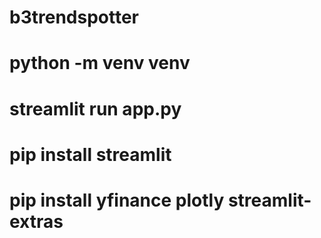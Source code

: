 # b3trendspotter



# python -m venv venv
# streamlit run app.py

# pip install streamlit
# pip install yfinance plotly streamlit-extras

